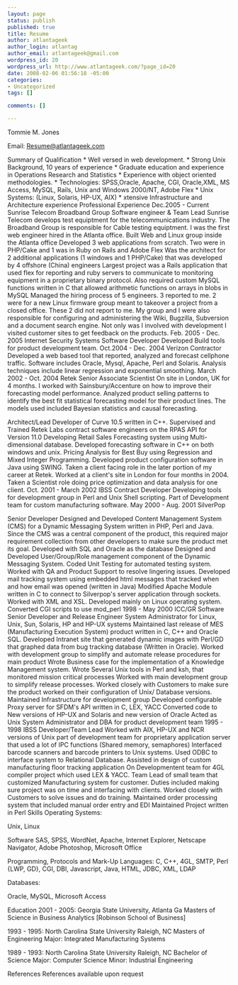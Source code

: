 ```yaml
--- 
layout: page
status: publish
published: true
title: Resume
author: atlantageek
author_login: atlantag
author_email: atlantageek@gmail.com
wordpress_id: 20
wordpress_url: http://www.atlantageek.com/?page_id=20
date: 2008-02-06 01:56:18 -05:00
categories: 
- Uncategorized
tags: []

comments: []

---
```

Tommie M. Jones

Email: Resume@atlantageek.com

Summary of Qualification
	* Well versed in web development.
	* Strong Unix Background, 10 years of experience
	* Graduate education and experience in Operations Research and Statistics
	* Experience with object oriented methodologies.
	* Technologies: SPSS,Oracle,  Apache, CGI, Oracle,XML, MS Access, MySQL, Rails, Unix and Windows 2000/NT, Adobe Flex
	* Unix Systems: (Linux, Solaris, HP-UX, AIX)
	* xtensive Infrastructure and Architecture experience
Professional Experience
Dec.2005 - Current
Sunrise Telecom Broadband Group
Software engineer &amp; Team Lead
Sunrise Telecom develops test equiptment for the telecommunications industry.  The Broadband Group is responsible for Cable testing equiptment. I was the first web engineer hired in the Atlanta office.
	Built Web and Linux group inside the Atlanta office
	Developed 3 web applications from scratch. Two were in PHP/Cake and 1 was in Ruby on Rails and Adobe Flex
	Was the architect for 2 additional applications  (1 windows and 1 PHP/Cake) that was developed by 4 offshore (China) engineers
	 Largest project was a Rails application that used flex for reporting and ruby servers to communicate to monitoring equipment in a proprietary binary protocol. Also required custom MySQL functions written in C that allowed arithmetic functions on arrays in blobs in MySQL
	Managed the hiring process of 5 engineers. 3 reported to me. 2 were for a new Linux firmware group meant to takeover a project from a closed office. These 2 did not report to me.
	My group and I were also responsible for configuring and administering the Wiki, Bugzilla, Subversion and a document search engine.
	Not only was I involved with development I visited customer sites to get feedback on the products.
Feb. 2005 - Dec. 2005
Internet Security Systems
Software Developer
	Developed Build tools for product development team.
Oct.2004 - Dec. 2004
Verizon
Contractor
	Developed a web based tool that reported, analyzed and forecast cellphone traffic.
	Software includes Oracle, Mysql, Apache, Perl and Solaris.
	Analysis techniques include linear regression and exponential smoothing.
March 2002 - Oct. 2004
Retek
Senior Associate Scientist
On site in London, UK for 4 months. I worked with Sainsbury/Accenture on how to improve their forecasting model performance. Analyzed product selling patterns to identify the best fit statistical forecasting model for their product lines. The models used included Bayesian statistics and causal forecasting.

Architect/Lead Developer of Curve 10.5 written in C++.
	Supervised and Trained Retek Labs contract software engineers on the RPAS API for Version 11.0
	Developing Retail Sales Forecasting system using Multi-dimensional database.
	Developed forecasting software in C++ on both windows and unix.
	Pricing Analysis for Best Buy using Regression and Mixed Integer
	Programming.
	Developed product configuration software in Java using SWING.
	 Taken a client facing role in the later portion of my career at Retek.
	 Worked at a client's site in London for four months in 2004.
	 Taken a Scientist role doing price optimization and data analysis for one
	 client.
Oct. 2001 - March 2002
IBSS
Contract Developer
	 Developing tools for development group in Perl and Unix Shell scripting.
	 Part of Development team for custom manufacturing software.
May 2000 - Aug. 2001
SilverPop

Senior Developer
	 Designed and Developed Content Management System (CMS) for a Dynamic Messaging System written in PHP, Perl and Java.  Since the CMS was a central component of the product, this required major requirement collection from other developers to make sure the product met its goal.
	 Developed with SQL and Oracle as the database
	Designed and Developed User/Group/Role management component of the Dynamic Messaging System.
	 Coded Unit Testing for automated testing system.
	 Worked with QA and Product Support to resolve lingering issues.
	 Developed mail tracking system using embedded html messages that tracked when and how email was opened (written in Java)
	 Modified Apache Module written in C to connect to Silverpop's server application through sockets.
	 Worked with XML and XSL.
	Developed mainly on Linux operating system.
	Converted CGI scripts to use mod_perl
1998 - May 2000
ICC/GR Software
Senior Developer and Release Engineer
	 System Administrator for Linux, Unix, Sun, Solaris, HP and HP-UX systems
	 Maintained last release of MES (Manufacturing Execution System) product written in C, C++ and Oracle SQL.
	 Developed Intranet site that generated dynamic images with Perl/GD that graphed data from bug tracking database (Written in Oracle).
	Worked with development group to simplify and automate release procedures for main product
	Wrote Business case for the implementation of a Knowledge Management system.
	Wrote Several Unix tools in Perl and ksh, that monitored mission critical processes
	Worked with main development group to simplify release processes.
	Worked closely with Customers to make sure the product worked on their configuration of Unix/ Database versions.
	Maintained Infrastructure for development group
	Developed configurable Proxy server for SFDM's API written in C, LEX, YACC
	Converted code to New versions of HP-UX and Solaris and new version of Oracle
	Acted as Unix System Administrator and DBA for product development team
1995 - 1998
IBSS
Developer/Team Lead
	 Worked with AIX, HP-UX and NCR versions of Unix
	 part of development team for proprietary application server that used
	 a lot of IPC functions (Shared memory, semaphores)
	 Interfaced barcode scanners and barcode printers to Unix systems.
	 Used ODBC to interface system to Relational Database.
	Assisted in design of custom manufacturing floor tracking application
	On Developmentent team for 4GL compiler project which used LEX &amp; YACC.
	Team Lead of small team that customized Manufacturing system for customer.  Duties included making sure project was on time and interfacing with clients.
	Worked closely with Customers to solve issues and do training.
	Maintained order processing system that included manual order entry and EDI
	Maintained Project written in Perl
Skills
Operating Systems:

Unix, Linux

Software
SAS, SPSS, WordNet, Apache, Internet Explorer, Netscape Navigator, Adobe Photoshop, Microsoft Office

Programming, Protocols and Mark-Up Languages:
C, C++, 4GL, SMTP, Perl {LWP, GD}, CGI, DBI, Javascript, Java, HTML, JDBC, XML,
LDAP

Databases:

Oracle, MySQL, Microsoft Access

Education
2001 - 2005: Georgia State University, Atlanta Ga
Masters of Science in Business Analytics \[Robinson School of Business\]

1993 - 1995: North Carolina State University Raleigh, NC
Masters of Engineering Major: Integrated Manufacturing
Systems

1989 - 1993: North Carolina State University Raleigh, NC
Bachelor of Science Major: Computer Science Minor: Industrial Engineering

References
References available upon request
